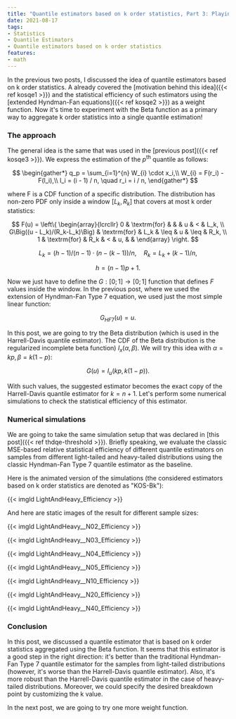 ```yaml
---
title: "Quantile estimators based on k order statistics, Part 3: Playing with the Beta function"
date: 2021-08-17
tags:
- Statistics
- Quantile Estimators
- Quantile estimators based on k order statistics
features:
- math
---
```


In the previous two posts, I discussed the idea of quantile estimators based on k order statistics.
A already covered the [motivation behind this idea]({{< ref kosqe1 >}})
  and the statistical efficiency of such estimators using the [extended Hyndman-Fan equations]({{< ref kosqe2 >}})
  as a weight function.
Now it's time to experiment with the Beta function as a primary way to aggregate k order statistics
  into a single quantile estimation!

<!--more-->

### The approach

The general idea is the same that was used in the [previous post]({{< ref kosqe3 >}}).
We express the estimation of the $p^\textrm{th}$ quantile as follows:

$$
\begin{gather*}
q_p = \sum_{i=1}^{n} W_{i} \cdot x_i,\\
W_{i} = F(r_i) - F(l_i),\\
l_i = (i - 1) / n, \quad r_i = i / n,
\end{gather*}
$$

where F is a CDF function of a specific distribution.
The distribution has non-zero PDF only inside a window $[L_k, R_k]$
  that covers at most k order statistics:

$$
F(u) = \left\{
\begin{array}{lcrcllr}
0                      & \textrm{for} &         &      & u  & <    & L_k, \\
G\Big((u - L_k)/(R_k-L_k)\Big) & \textrm{for} & L_k     & \leq & u  & \leq & R_k, \\
1                      & \textrm{for} & R_k     & <    & u, &      &
\end{array}
\right.
$$

$$
L_k = (h - 1) / (n - 1) \cdot (n - (k - 1)) / n, \quad R_k = L_k + (k-1)/n,
$$

$$
h = (n - 1)p + 1.
$$

Now we just have to define the $G: [0;1] \to [0;1]$ function that defines $F$ values inside the window.
In the previous post, where we used the extension of Hyndman-Fan Type 7 equation, we used just the most simple linear function:

$$
G_{HF7}(u) = u.
$$

In this post, we are going to try the Beta distribution (which is used in the Harrell-Davis quantile estimator).
The CDF of the Beta distribution is the regularized incomplete beta function) $I_x(\alpha, \beta)$.
We will try this idea with $\alpha=kp, \beta = k(1-p)$:

$$
G(u) = I_u(kp, k(1-p)).
$$

With such values, the suggested estimator becomes the exact copy of the Harrell-Davis quantile estimator for $k=n+1$.
Let's perform some numerical simulations to check the statistical efficiency of this estimator.

### Numerical simulations

We are going to take the same simulation setup that was declared in [this post]({{< ref thdqe-threshold >}}).
Briefly speaking, we evaluate the classic MSE-based relative statistical efficiency of different quantile estimators
  on samples from different light-tailed and heavy-tailed distributions
  using the classic Hyndman-Fan Type 7 quantile estimator as the baseline.

Here is the animated version of the simulations
  (the considered estimators based on k order statistics are denoted as "KOS-Bk"):

{{< imgld LightAndHeavy_Efficiency >}}

And here are static images of the result for different sample sizes:

{{< imgld LightAndHeavy__N02_Efficiency >}}

{{< imgld LightAndHeavy__N03_Efficiency >}}

{{< imgld LightAndHeavy__N04_Efficiency >}}

{{< imgld LightAndHeavy__N05_Efficiency >}}

{{< imgld LightAndHeavy__N10_Efficiency >}}

{{< imgld LightAndHeavy__N20_Efficiency >}}

{{< imgld LightAndHeavy__N40_Efficiency >}}

### Conclusion

In this post, we discussed a quantile estimator that is based on k order statistics aggregated using the Beta function.
It seems that this estimator is a good step in the right direction:
  it's better than the traditional Hyndman-Fan Type 7 quantile estimator
  for the samples from light-tailed distributions
  (however, it's worse than the Harrell-Davis quantile estimator).
Also, it's more robust than the Harrell-Davis quantile estimator in the case of heavy-tailed distributions.
Moreover, we could specify the desired breakdown point by customizing the k value.

In the next post, we are going to try one more weight function.
